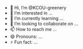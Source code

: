 - 👋 Hi, I’m @KCOU-greenery
- 👀 I’m interested in ...
- 🌱 I’m currently learning ...
- 💞️ I’m looking to collaborate on ...
- 📫 How to reach me ...
- 😄 Pronouns: ...
- ⚡ Fun fact: ...

<!---
KCOU-greenery/KCOU-greenery is a ✨ special ✨ repository because its `README.md` (this file) appears on your GitHub profile.
You can click the Preview link to take a look at your changes.
--->
